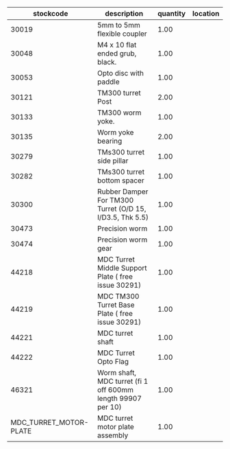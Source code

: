 |stockcode|description|quantity|location|
|---------|-----------|--------|--------|
|30019|5mm to 5mm flexible coupler|1.00||
|30048|M4 x 10 flat ended grub, black.|1.00||
|30053|Opto disc with paddle|1.00||
|30121|TM300 turret Post|2.00||
|30133|TM300 worm yoke.|1.00||
|30135|Worm yoke bearing|2.00||
|30279|TMs300 turret side pillar|1.00||
|30282|TMs300 turret bottom spacer|1.00||
|30300|Rubber Damper For TM300 Turret (O/D 15, I/D3.5, Thk 5.5)|1.00||
|30473|Precision worm|1.00||
|30474|Precision worm gear|1.00||
|44218|MDC Turret Middle Support Plate ( free issue 30291)|1.00||
|44219|MDC TM300 Turret Base Plate ( free issue 30291)|1.00||
|44221|MDC turret shaft|1.00||
|44222|MDC Turret Opto Flag|1.00||
|46321|Worm shaft, MDC turret (fi 1 off 600mm length 99907 per 10)|1.00||
|MDC_TURRET_MOTOR-PLATE|MDC turret motor plate assembly|1.00||
